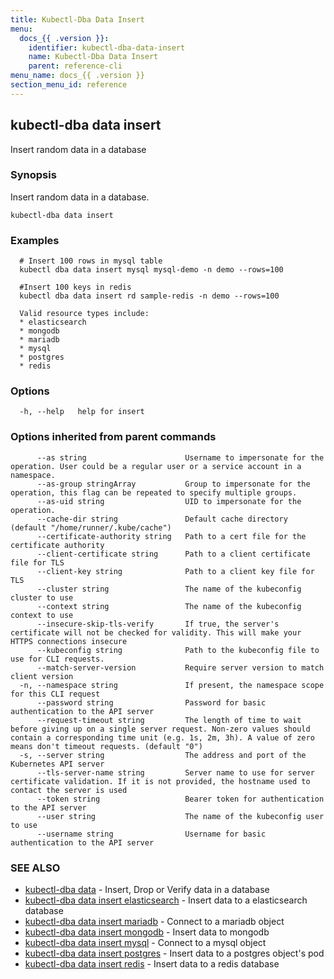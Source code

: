 ```yaml
---
title: Kubectl-Dba Data Insert
menu:
  docs_{{ .version }}:
    identifier: kubectl-dba-data-insert
    name: Kubectl-Dba Data Insert
    parent: reference-cli
menu_name: docs_{{ .version }}
section_menu_id: reference
---
```

## kubectl-dba data insert

Insert random data in a database

### Synopsis

Insert random data in a database.

```
kubectl-dba data insert
```

### Examples

```
  # Insert 100 rows in mysql table
  kubectl dba data insert mysql mysql-demo -n demo --rows=100
  
  #Insert 100 keys in redis
  kubectl dba data insert rd sample-redis -n demo --rows=100
  
  Valid resource types include:
  * elasticsearch
  * mongodb
  * mariadb
  * mysql
  * postgres
  * redis
```

### Options

```
  -h, --help   help for insert
```

### Options inherited from parent commands

```
      --as string                      Username to impersonate for the operation. User could be a regular user or a service account in a namespace.
      --as-group stringArray           Group to impersonate for the operation, this flag can be repeated to specify multiple groups.
      --as-uid string                  UID to impersonate for the operation.
      --cache-dir string               Default cache directory (default "/home/runner/.kube/cache")
      --certificate-authority string   Path to a cert file for the certificate authority
      --client-certificate string      Path to a client certificate file for TLS
      --client-key string              Path to a client key file for TLS
      --cluster string                 The name of the kubeconfig cluster to use
      --context string                 The name of the kubeconfig context to use
      --insecure-skip-tls-verify       If true, the server's certificate will not be checked for validity. This will make your HTTPS connections insecure
      --kubeconfig string              Path to the kubeconfig file to use for CLI requests.
      --match-server-version           Require server version to match client version
  -n, --namespace string               If present, the namespace scope for this CLI request
      --password string                Password for basic authentication to the API server
      --request-timeout string         The length of time to wait before giving up on a single server request. Non-zero values should contain a corresponding time unit (e.g. 1s, 2m, 3h). A value of zero means don't timeout requests. (default "0")
  -s, --server string                  The address and port of the Kubernetes API server
      --tls-server-name string         Server name to use for server certificate validation. If it is not provided, the hostname used to contact the server is used
      --token string                   Bearer token for authentication to the API server
      --user string                    The name of the kubeconfig user to use
      --username string                Username for basic authentication to the API server
```

### SEE ALSO

* [kubectl-dba data](/docs/reference/cli/kubectl-dba_data.md)	 - Insert, Drop or Verify data in a database
* [kubectl-dba data insert elasticsearch](/docs/reference/cli/kubectl-dba_data_insert_elasticsearch.md)	 - Insert data to a elasticsearch database
* [kubectl-dba data insert mariadb](/docs/reference/cli/kubectl-dba_data_insert_mariadb.md)	 - Connect to a mariadb object
* [kubectl-dba data insert mongodb](/docs/reference/cli/kubectl-dba_data_insert_mongodb.md)	 - Insert data to mongodb
* [kubectl-dba data insert mysql](/docs/reference/cli/kubectl-dba_data_insert_mysql.md)	 - Connect to a mysql object
* [kubectl-dba data insert postgres](/docs/reference/cli/kubectl-dba_data_insert_postgres.md)	 - Insert data to a postgres object's pod
* [kubectl-dba data insert redis](/docs/reference/cli/kubectl-dba_data_insert_redis.md)	 - Insert data to a redis database

